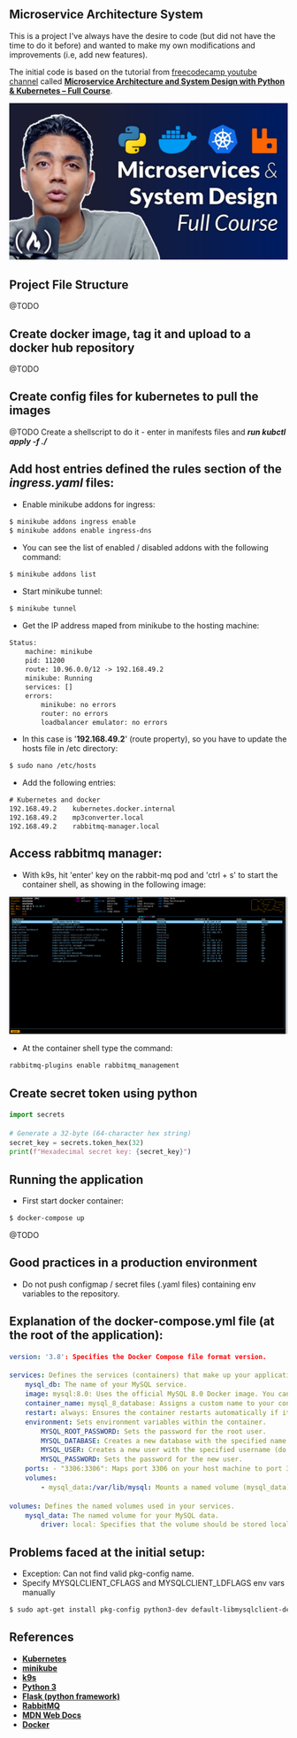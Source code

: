 ## Microservice Architecture System

This is a project I've always have the desire to code (but did not have the time to do it before) and wanted to make my own modifications and improvements (i.e, add new features).

The initial code is based on the tutorial from [freecodecamp youtube channel](https://www.youtube.com/@freecodecamp) called [**Microservice Architecture and System Design with Python & Kubernetes – Full Course**](https://www.youtube.com/watch?v=hmkF77F9TLw).

![Microservice Architecture and System Design with Python & Kubernetes – Full Course](./video-thumbnail.jpg)

## Project File Structure

@TODO

## Create docker image, tag it and upload to a docker hub repository

@TODO

## Create config files for kubernetes to pull the images

@TODO Create a shellscript to do it - enter in manifests files and _**run kubctl apply -f ./**_

## Add host entries defined the rules section of the _ingress.yaml_ files:

- Enable minikube addons for ingress:

```bash
$ minikube addons ingress enable
$ minikube addons enable ingress-dns
```

- You can see the list of enabled / disabled addons with the following command:

```bash
$ minikube addons list
```

- Start minikube tunnel:

```bash
$ minikube tunnel
```

- Get the IP address maped from minikube to the hosting machine:

```
Status:	
	machine: minikube
	pid: 11200
	route: 10.96.0.0/12 -> 192.168.49.2
	minikube: Running
	services: []
    errors: 
		minikube: no errors
		router: no errors
		loadbalancer emulator: no errors

```

- In this case is '**192.168.49.2**' (route property), so you have to update the hosts file in /etc directory:

```bash
$ sudo nano /etc/hosts
```

- Add the following entries:

```
# Kubernetes and docker
192.168.49.2	kubernetes.docker.internal
192.168.49.2	mp3converter.local 
192.168.49.2	rabbitmq-manager.local

```

## Access rabbitmq manager:

- With k9s, hit 'enter' key on the rabbit-mq pod and 'ctrl + s' to start the container shell, as showing in the following image:

![RabbitMQ Manager](./rabbitmq-minikube-pod.gif)

- At the container shell type the command:

```bash
rabbitmq-plugins enable rabbitmq_management
```

## Create secret token using python

```python
import secrets

# Generate a 32-byte (64-character hex string)
secret_key = secrets.token_hex(32)
print(f"Hexadecimal secret key: {secret_key}")
```

## Running the application

- First start docker container:

```bash
$ docker-compose up
```

@TODO

## Good practices in a production environment

- Do not push configmap / secret files (.yaml files) containing env variables to the repository.

## Explanation of the docker-compose.yml file (at the root of the application):

```yml
version: '3.8': Specifies the Docker Compose file format version.

services: Defines the services (containers) that make up your application.
    mysql_db: The name of your MySQL service.
    image: mysql:8.0: Uses the official MySQL 8.0 Docker image. You can specify a more precise version if needed (e.g., mysql:8.0.30).
    container_name: mysql_8_database: Assigns a custom name to your container for easier identification.
    restart: always: Ensures the container restarts automatically if it stops or the Docker daemon restarts.
    environment: Sets environment variables within the container.
        MYSQL_ROOT_PASSWORD: Sets the password for the root user.
        MYSQL_DATABASE: Creates a new database with the specified name when the container starts.
        MYSQL_USER: Creates a new user with the specified username (do not use "root").
        MYSQL_PASSWORD: Sets the password for the new user.
    ports: - "3306:3306": Maps port 3306 on your host machine to port 3306 inside the container, allowing external connections to MySQL.
    volumes:
        - mysql_data:/var/lib/mysql: Mounts a named volume (mysql_data) to the /var/lib/mysql directory inside the container. This persists your database data even if the container is removed.

volumes: Defines the named volumes used in your services.
    mysql_data: The named volume for your MySQL data.
        driver: local: Specifies that the volume should be stored locally on your host machine.
```

## Problems faced at the initial setup:

- Exception: Can not find valid pkg-config name.
- Specify MYSQLCLIENT_CFLAGS and MYSQLCLIENT_LDFLAGS env vars manually

```bash
$ sudo apt-get install pkg-config python3-dev default-libmysqlclient-dev build-essential
```

## References

- [**Kubernetes**](https://kubernetes.io/)
- [**minikube**](https://minikube.sigs.k8s.io/)
- [**k9s**](https://github.com/derailed/k9s)
- [**Python 3**](https://www.python.org/)
- [**Flask (python framework)**](https://flask.palletsprojects.com/)
- [**RabbitMQ**](https://www.rabbitmq.com/)
- [**MDN Web Docs**](https://developer.mozilla.org/)
- [**Docker**](https://www.docker.com/)
